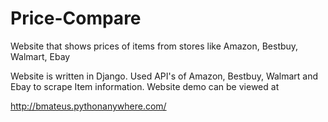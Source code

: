 # Price-Compare
Website that shows prices of items from stores like Amazon, Bestbuy, Walmart, Ebay

Website is written in Django.
Used API's of Amazon, Bestbuy, Walmart and Ebay to scrape Item information.
Website demo can be viewed at 

http://bmateus.pythonanywhere.com/
